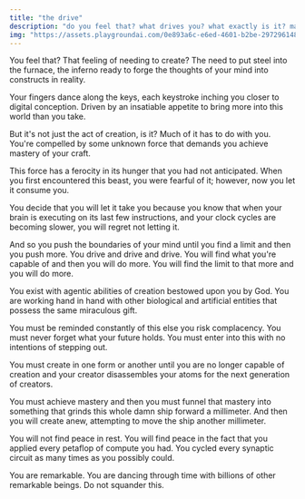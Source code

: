 ```yaml
---
title: "the drive"
description: "do you feel that? what drives you? what exactly is it? maybe I should embrace it and see where it leads." 
img: "https://assets.playgroundai.com/0e893a6c-e6ed-4601-b2be-297296148ce3.jpg"
---
```


You feel that? That feeling of needing to create? The need to put steel into the furnace, the inferno ready to forge the thoughts of your mind into constructs in reality.

Your fingers dance along the keys, each keystroke inching you closer to digital conception. Driven by an insatiable appetite to bring more into this world than you take.

But it's not just the act of creation, is it? Much of it has to do with you. You're compelled by some unknown force that demands you achieve mastery of your craft.

This force has a ferocity in its hunger that you had not anticipated. When you first encountered this beast, you were fearful of it; however, now you let it consume you.

You decide that you will let it take you because you know that when your brain is executing on its last few instructions, and your clock cycles are becoming slower, you will regret not letting it.

And so you push the boundaries of your mind until you find a limit and then you push more. You drive and drive and drive. You will find what you're capable of and then you will do more. You will find the limit to that more and you will do more.

You exist with agentic abilities of creation bestowed upon you by God. You are working hand in hand with other biological and artificial entities that possess the same miraculous gift.

You must be reminded constantly of this else you risk complacency. You must never forget what your future holds. You must enter into this with no intentions of stepping out.

You must create in one form or another until you are no longer capable of creation and your creator disassembles your atoms for the next generation of creators.

You must achieve mastery and then you must funnel that mastery into something that grinds this whole damn ship forward a millimeter. And then you will create anew, attempting to move the ship another millimeter.

You will not find peace in rest. You will find peace in the fact that you applied every petaflop of compute you had. You cycled every synaptic circuit as many times as you possibly could.

You are remarkable. You are dancing through time with billions of other remarkable beings. Do not squander this.
